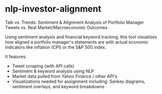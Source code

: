 # nlp-investor-alignment
Talk vs. Trends: Sentiment &amp; Alignment Analysis of Portfolio Manager Tweets vs. Real Market/Macroeconomic Outcomes

Using sentiment analysis and financial keyword tracking, this tool visualizes how aligned a portfolio manager's statements are with actual economic indicators like inflation (CPI) or the S&P 500 index.

It features:

- Tweet scraping (with API calls)
- Sentiment & keyword analysis using NLP
- Market data pulled from Yahoo Finance / other API's
- Visualizations needed for assignment including: Sankey diagrams, sentiment overlays, and keyword breakdowns
